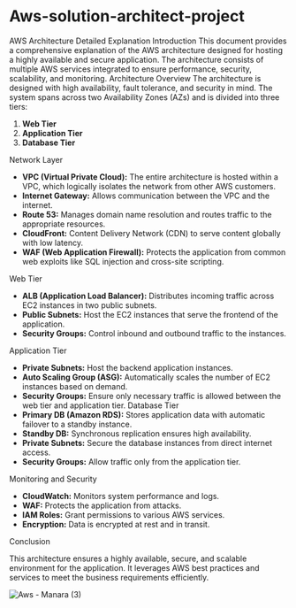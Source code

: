 # Aws-solution-architect-project

AWS Architecture Detailed Explanation
Introduction
This document provides a comprehensive explanation of the AWS architecture designed for
hosting a highly available and secure application. The architecture consists of multiple AWS
services integrated to ensure performance, security, scalability, and monitoring.
Architecture Overview
The architecture is designed with high availability, fault tolerance, and security in mind. The
system spans across two Availability Zones (AZs) and is divided into three tiers:
1. **Web Tier**
2. **Application Tier**
3. **Database Tier**
   
Network Layer

- **VPC (Virtual Private Cloud):** The entire architecture is hosted within a VPC, which
logically isolates the network from other AWS customers.
- **Internet Gateway:** Allows communication between the VPC and the internet.
- **Route 53:** Manages domain name resolution and routes traffic to the appropriate
resources.
- **CloudFront:** Content Delivery Network (CDN) to serve content globally with low
latency.
- **WAF (Web Application Firewall):** Protects the application from common web exploits
like SQL injection and cross-site scripting.

Web Tier

- **ALB (Application Load Balancer):** Distributes incoming traffic across EC2 instances in
two public subnets.
- **Public Subnets:** Host the EC2 instances that serve the frontend of the application.
- **Security Groups:** Control inbound and outbound traffic to the instances.

Application Tier

- **Private Subnets:** Host the backend application instances.
- **Auto Scaling Group (ASG):** Automatically scales the number of EC2 instances based on
demand.
- **Security Groups:** Ensure only necessary traffic is allowed between the web tier and
application tier.
Database Tier
- **Primary DB (Amazon RDS):** Stores application data with automatic failover to a
standby instance.
- **Standby DB:** Synchronous replication ensures high availability.
- **Private Subnets:** Secure the database instances from direct internet access.
- **Security Groups:** Allow traffic only from the application tier.

Monitoring and Security

- **CloudWatch:** Monitors system performance and logs.
- **WAF:** Protects the application from attacks.
- **IAM Roles:** Grant permissions to various AWS services.
- **Encryption:** Data is encrypted at rest and in transit.
  
Conclusion

This architecture ensures a highly available, secure, and scalable environment for the
application. It leverages AWS best practices and services to meet the business requirements
efficiently.



![Aws - Manara (3)](https://github.com/user-attachments/assets/4420e984-ce60-4253-808d-ea6fa2dc4247)
